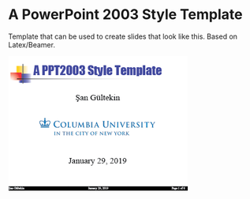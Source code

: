A PowerPoint 2003 Style Template
=======================================

Template that can be used to create slides that look like this.
Based on Latex/Beamer.

![alt text](https://github.com/sangultekin/ppt2003_beamer/blob/master/ppt2003.png)
